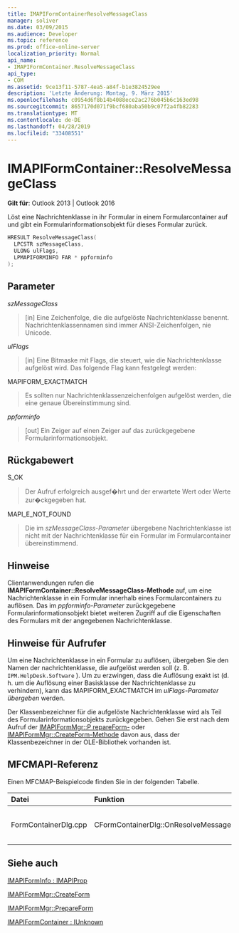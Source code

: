 ```yaml
---
title: IMAPIFormContainerResolveMessageClass
manager: soliver
ms.date: 03/09/2015
ms.audience: Developer
ms.topic: reference
ms.prod: office-online-server
localization_priority: Normal
api_name:
- IMAPIFormContainer.ResolveMessageClass
api_type:
- COM
ms.assetid: 9ce13f11-5787-4ea5-a84f-b1e3824529ee
description: 'Letzte Änderung: Montag, 9. März 2015'
ms.openlocfilehash: c0954d6f8b14b4088ece2ac276b045b6c163ed98
ms.sourcegitcommit: 8657170d071f9bcf680aba50b9c07f2a4fb82283
ms.translationtype: MT
ms.contentlocale: de-DE
ms.lasthandoff: 04/28/2019
ms.locfileid: "33408551"
---
```

# <a name="imapiformcontainerresolvemessageclass"></a>IMAPIFormContainer::ResolveMessageClass

  
  
**Gilt für**: Outlook 2013 | Outlook 2016 
  
Löst eine Nachrichtenklasse in ihr Formular in einem Formularcontainer auf und gibt ein Formularinformationsobjekt für dieses Formular zurück.
  
```cpp
HRESULT ResolveMessageClass(
  LPCSTR szMessageClass,
  ULONG ulFlags,
  LPMAPIFORMINFO FAR * ppforminfo
);
```

## <a name="parameters"></a>Parameter

 _szMessageClass_
  
> [in] Eine Zeichenfolge, die die aufgelöste Nachrichtenklasse benennt. Nachrichtenklassennamen sind immer ANSI-Zeichenfolgen, nie Unicode.
    
 _ulFlags_
  
> [in] Eine Bitmaske mit Flags, die steuert, wie die Nachrichtenklasse aufgelöst wird. Das folgende Flag kann festgelegt werden:
    
MAPIFORM_EXACTMATCH 
  
> Es sollten nur Nachrichtenklassenzeichenfolgen aufgelöst werden, die eine genaue Übereinstimmung sind.
    
 _ppforminfo_
  
> [out] Ein Zeiger auf einen Zeiger auf das zurückgegebene Formularinformationsobjekt.
    
## <a name="return-value"></a>Rückgabewert

S_OK 
  
> Der Aufruf erfolgreich ausgef�hrt und der erwartete Wert oder Werte zur�ckgegeben hat.
    
MAPI_E_NOT_FOUND 
  
> Die im  _szMessageClass-Parameter_ übergebene Nachrichtenklasse ist nicht mit der Nachrichtenklasse für ein Formular im Formularcontainer übereinstimmend. 
    
## <a name="remarks"></a>Hinweise

Clientanwendungen rufen die **IMAPIFormContainer::ResolveMessageClass-Methode** auf, um eine Nachrichtenklasse in ein Formular innerhalb eines Formularcontainers zu auflösen. Das im  _ppforminfo-Parameter_ zurückgegebene Formularinformationsobjekt bietet weiteren Zugriff auf die Eigenschaften des Formulars mit der angegebenen Nachrichtenklasse. 
  
## <a name="notes-to-callers"></a>Hinweise für Aufrufer

Um eine Nachrichtenklasse in ein Formular zu auflösen, übergeben Sie den Namen der nachrichtenklasse, die aufgelöst werden soll (z. B.  `IPM.HelpDesk.Software` ). Um zu erzwingen, dass die Auflösung exakt ist (d. h. um die Auflösung einer Basisklasse der Nachrichtenklasse zu verhindern), kann das MAPIFORM_EXACTMATCH im  _ulFlags-Parameter übergeben_ werden. 
  
Der Klassenbezeichner für die aufgelöste Nachrichtenklasse wird als Teil des Formularinformationsobjekts zurückgegeben. Gehen Sie erst nach dem Aufruf der [IMAPIFormMgr::P repareForm-](imapiformmgr-prepareform.md) oder [IMAPIFormMgr::CreateForm-Methode](imapiformmgr-createform.md) davon aus, dass der Klassenbezeichner in der OLE-Bibliothek vorhanden ist. 
  
## <a name="mfcmapi-reference"></a>MFCMAPI-Referenz

Einen MFCMAP-Beispielcode finden Sie in der folgenden Tabelle.
  
|**Datei**|**Funktion**|**Comment**|
|:-----|:-----|:-----|
|FormContainerDlg.cpp  <br/> |CFormContainerDlg::OnResolveMessageClass  <br/> |MFCMAPI verwendet die **IMAPIFormContainer::ResolveMessageClass-Methode,** um ein Formular zu finden, das einer Nachrichtenklasse zugeordnet ist.  <br/> |
   
## <a name="see-also"></a>Siehe auch



[IMAPIFormInfo : IMAPIProp](imapiforminfoimapiprop.md)
  
[IMAPIFormMgr::CreateForm](imapiformmgr-createform.md)
  
[IMAPIFormMgr::PrepareForm](imapiformmgr-prepareform.md)
  
[IMAPIFormContainer : IUnknown](imapiformcontaineriunknown.md)

